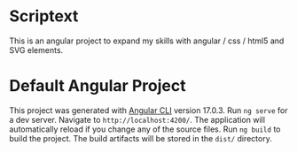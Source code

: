 # Scriptext
This is an angular project to expand my skills with angular / css / html5 and SVG elements.



# Default Angular Project
This project was generated with [Angular CLI](https://github.com/angular/angular-cli) version 17.0.3.
Run `ng serve` for a dev server. Navigate to `http://localhost:4200/`. The application will automatically reload if you change any of the source files.
Run `ng build` to build the project. The build artifacts will be stored in the `dist/` directory.
